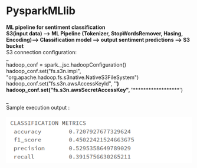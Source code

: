 # PysparkMLlib
**ML pipeline for sentiment classification**
<br/>
**S3(input data) --> ML Pipeline (Tokenizer, StopWordsRemover, Hasing, Encoding)--> Classification model --> output sentiment predictions --> S3 bucket**
<br/>
S3 connection configuration:<br/>
_    
    hadoop_conf = spark._jsc.hadoopConfiguration() <br/>
    hadoop_conf.set("fs.s3n.impl", "org.apache.hadoop.fs.s3native.NativeS3FileSystem")<br/>
    hadoop_conf.set("fs.s3n.awsAccessKeyId", '************') <br/>
    hadoop_conf.set("fs.s3n.awsSecretAccessKey", '******************************') <br/>

_<br/>
Sample execution output :
<br/><br/>
![alt text](./output.PNG)<br/>

